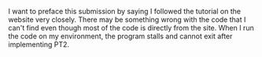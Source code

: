 I want to preface this submission by saying I followed the tutorial on the website very closely.
There may be something wrong with the code that I can't find even though most of the code is directly from the site.
When I run the code on my environment, the program stalls and cannot exit after implementing PT2.
